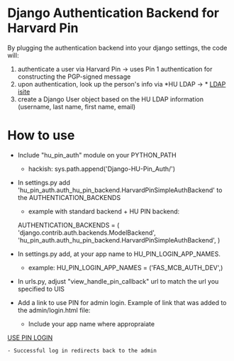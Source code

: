Django Authentication Backend for Harvard Pin
================================

By plugging the authentication backend into your django settings, the code will:
	
1. authenticate a user via Harvard Pin
	->  uses Pin 1 authentication for constructing the PGP-signed message
2. upon authentication, look up the person's info via *HU LDAP
	->  * [LDAP isite](http://isites.harvard.edu/icb/icb.do?keyword=k236&pageid=icb.page527)
3. create a Django User object based on the HU LDAP information (username, last name, first name, email)

# How to use
- Include "hu_pin_auth" module on your PYTHON_PATH
    - hackish: sys.path.append('Django-HU-Pin_Auth/')

- In settings.py add 'hu_pin_auth.auth_hu_pin_backend.HarvardPinSimpleAuthBackend' to the
AUTHENTICATION_BACKENDS 

    - example with standard backend + HU PIN backend:

    AUTHENTICATION_BACKENDS = (   'django.contrib.auth.backends.ModelBackend',
        'hu_pin_auth.auth_hu_pin_backend.HarvardPinSimpleAuthBackend',
    )

- In settings.py add, at your app name to HU_PIN_LOGIN_APP_NAMES.
    - example: HU_PIN_LOGIN_APP_NAMES = ('FAS_MCB_AUTH_DEV',)

- In urls.py, adjust "view_handle_pin_callback" url to match the url you specified to UIS

- Add a link to use PIN for admin login. Example of link that was added to the admin/login.html file:

    - Include your app name where appropraiate
    
<a href="https://www.pin1.harvard.edu/pin/authenticate?__authen_application=FAS_MCB_AUTH_DEV&next={% url admin:index %}"><u>USE PIN LOGIN</u></a>

    - Successful log in redirects back to the admin